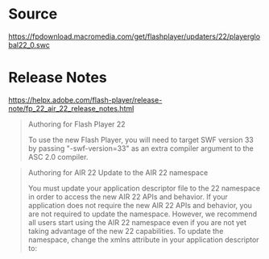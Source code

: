Source
======

https://fpdownload.macromedia.com/get/flashplayer/updaters/22/playerglobal22_0.swc

Release Notes
=============

https://helpx.adobe.com/flash-player/release-note/fp_22_air_22_release_notes.html

> Authoring for Flash Player 22
>
> To use the new Flash Player, you will need to target SWF version 33 by passing "-swf-version=33" as an extra compiler argument to the ASC 2.0 compiler.

> Authoring for AIR 22 Update to the AIR 22 namespace
>
> You must update your application descriptor file to the 22 namespace in order to access the new AIR 22 APIs and behavior. If your application does not require the new AIR 22 APIs and behavior, you are not required to update the namespace. However, we recommend all users start using the AIR 22 namespace even if you are not yet taking advantage of the new 22 capabilities. To update the namespace, change the xmlns attribute in your application descriptor to: <application xmlns="http://ns.adobe.com/air/application/22.0">
